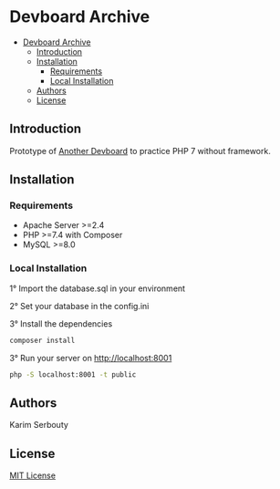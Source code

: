 # Devboard Archive

- [Devboard Archive](#devboard-archive)
  - [Introduction](#introduction)
  - [Installation](#installation)
    - [Requirements](#requirements)
    - [Local Installation](#local-installation)
  - [Authors](#authors)
  - [License](#license)

## Introduction

Prototype of [Another Devboard](https://github.com/kserbouty/another-devboard) to practice PHP 7 without framework.

## Installation

### Requirements

- Apache Server >=2.4
- PHP >=7.4 with Composer
- MySQL >=8.0

### Local Installation

1° Import the database.sql in your environment

2° Set your database in the config.ini

3° Install the dependencies

```bash
composer install
```

3° Run your server on <http://localhost:8001>

```bash
php -S localhost:8001 -t public
```

## Authors

Karim Serbouty

## License

[MIT License](.LICENSE.md)
